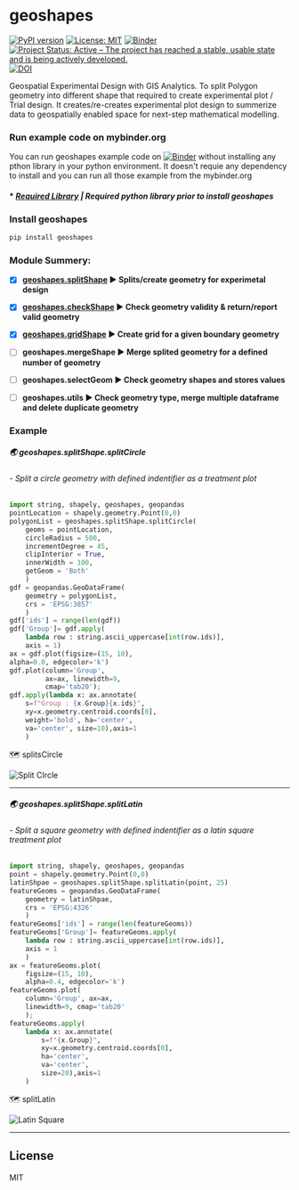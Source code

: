 # geoshapes
[![PyPI version](https://badge.fury.io/py/geoshapes.svg)](https://badge.fury.io/py/geoshapes)
[![License: MIT](https://img.shields.io/badge/License-MIT-yellow.svg)](https://opensource.org/licenses/MIT)
[![Binder](https://mybinder.org/badge_logo.svg)](https://mybinder.org/v2/gh/abiraihan/geoshapes.git/master)
[![Project Status: Active – The project has reached a stable, usable state and is being actively developed.](https://www.repostatus.org/badges/latest/active.svg)](https://www.repostatus.org/#active)
[![DOI](https://zenodo.org/badge/DOI/10.5281/zenodo.5559438.svg)](https://doi.org/10.5281/zenodo.5559438)

Geospatial Experimental Design with GIS Analytics.
To split Polygon geometry into different shape that required to create
experimental plot / Trial design. It creates/re-creates experimental
plot design to summerize data to geospatially enabled space for next-step
mathematical modelling.


### Run example code on mybinder.org
You can run geoshapes example code on [![Binder](https://mybinder.org/badge_logo.svg)](https://mybinder.org/v2/gh/abiraihan/geoshapes/8d441eef49cd387980a86ec230a84fde012390a3?urlpath=lab%2Ftree%2Fexample%2FsplitShape.ipynb) without installing any pthon library in your python environment.
It doesn't requie any dependency to install and you can run all those example from the mybinder.org


#### * *<a href="./docs/usage.rst">Required Library</a> | Required python library prior to install geoshapes*

### Install geoshapes
```python
pip install geoshapes
```

### Module Summery:

- [x]  **<a href="./docs/splitShape.rst">geoshapes.splitShape</a> :arrow_forward: Splits/create geometry for experimetal design**
- [x]  **<a href="./docs/checkShape.rst">geoshapes.checkShape</a> :arrow_forward: Check geometry validity & return/report valid geometry**
- [x]  **<a href="./docs/gridShape.rst">geoshapes.gridShape</a> :arrow_forward: Create grid for a given boundary geometry**
- [ ]   **geoshapes.mergeShape :arrow_forward: Merge splited geometry for a defined number of geometry**
- [ ]   **geoshapes.selectGeom :arrow_forward: Check geometry shapes and stores values**
- [ ]   **geoshapes.utils :arrow_forward: Check geometry type, merge multiple dataframe and delete duplicate geometry**


### Example
##### :earth_asia: geoshapes.splitShape.splitCircle
###### - Split a circle geometry with defined indentifier as a treatment plot
```python
import string, shapely, geoshapes, geopandas
pointLocation = shapely.geometry.Point(0,0)
polygonList = geoshapes.splitShape.splitCircle(
    geoms = pointLocation,
    circleRadius = 500,
    incrementDegree = 45,
    clipInterior = True,
    innerWidth = 100,
    getGeom = 'Both'
    )
gdf = geopandas.GeoDataFrame(
    geometry = polygonList,
    crs = 'EPSG:3857'
    )
gdf['ids'] = range(len(gdf))
gdf['Group']= gdf.apply(
    lambda row : string.ascii_uppercase[int(row.ids)],
    axis = 1)
ax = gdf.plot(figsize=(15, 10),
alpha=0.0, edgecolor='k')
gdf.plot(column='Group',
         ax=ax, linewidth=9,
         cmap='tab20');
gdf.apply(lambda x: ax.annotate(
    s=f"Group : {x.Group}{x.ids}",
    xy=x.geometry.centroid.coords[0],
    weight='bold', ha='center',
    va='center', size=10),axis=1
    )
```

:world_map: splitsCircle

![Split CIrcle](https://github.com/abiraihan/geoshapes/blob/master/docs/images/splitCircle.png)
_____



##### :earth_asia: geoshapes.splitShape.splitLatin
###### - Split a square geometry with defined indentifier as a latin square treatment plot
```python
import string, shapely, geoshapes, geopandas
point = shapely.geometry.Point(0,0)
latinShpae = geoshapes.splitShape.splitLatin(point, 25)
featureGeoms = geopandas.GeoDataFrame(
    geometry = latinShpae,
    crs = 'EPSG:4326'
    )
featureGeoms['ids'] = range(len(featureGeoms))
featureGeoms['Group']= featureGeoms.apply(
    lambda row : string.ascii_uppercase[int(row.ids)],
    axis = 1
    )
ax = featureGeoms.plot(
    figsize=(15, 10),
    alpha=0.4, edgecolor='k')
featureGeoms.plot(
    column='Group', ax=ax,
    linewidth=9, cmap='tab20'
    );
featureGeoms.apply(
    lambda x: ax.annotate(
        s=f"{x.Group}",
        xy=x.geometry.centroid.coords[0],
        ha='center',
        va='center',
        size=20),axis=1
    )
```

:world_map: splitLatin

![Latin Square](https://github.com/abiraihan/geoshapes/blob/master/docs/images/latinSquare.png)
_____


License
----
MIT
